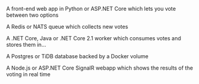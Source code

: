 A front-end web app in Python or ASP.NET Core which lets you vote between two options

A Redis or NATS queue which collects new votes

A .NET Core, Java or .NET Core 2.1 worker which consumes votes and stores them in…

A Postgres or TiDB database backed by a Docker volume

A Node.js or ASP.NET Core SignalR webapp which shows the results of the voting in real time
